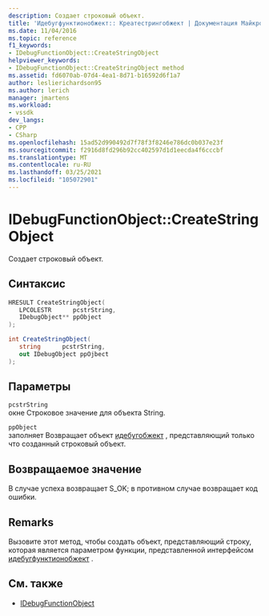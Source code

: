 ```yaml
---
description: Создает строковый объект.
title: 'Идебугфунктионобжект:: Креатестрингобжект | Документация Майкрософт'
ms.date: 11/04/2016
ms.topic: reference
f1_keywords:
- IDebugFunctionObject::CreateStringObject
helpviewer_keywords:
- IDebugFunctionObject::CreateStringObject method
ms.assetid: fd6070ab-07d4-4ea1-8d71-b16592d6f1a7
author: leslierichardson95
ms.author: lerich
manager: jmartens
ms.workload:
- vssdk
dev_langs:
- CPP
- CSharp
ms.openlocfilehash: 15ad52d990492d7f78f3f8246e786dc0b037e23f
ms.sourcegitcommit: f2916d8fd296b92cc402597d1d1eecda4f6cccbf
ms.translationtype: MT
ms.contentlocale: ru-RU
ms.lasthandoff: 03/25/2021
ms.locfileid: "105072901"
---
```

# <a name="idebugfunctionobjectcreatestringobject"></a>IDebugFunctionObject::CreateStringObject
Создает строковый объект.

## <a name="syntax"></a>Синтаксис

```cpp
HRESULT CreateStringObject( 
   LPCOLESTR      pcstrString,
   IDebugObject** ppObject
);
```

```csharp
int CreateStringObject(
   string      pcstrString,
   out IDebugObject ppOjbect
);
```

## <a name="parameters"></a>Параметры
`pcstrString`\
окне Строковое значение для объекта String.

`ppObject`\
заполняет Возвращает объект [идебугобжект](../../../extensibility/debugger/reference/idebugobject.md) , представляющий только что созданный строковый объект.

## <a name="return-value"></a>Возвращаемое значение
 В случае успеха возвращает S_OK; в противном случае возвращает код ошибки.

## <a name="remarks"></a>Remarks
 Вызовите этот метод, чтобы создать объект, представляющий строку, которая является параметром функции, представленной интерфейсом [идебугфунктионобжект](../../../extensibility/debugger/reference/idebugfunctionobject.md) .

## <a name="see-also"></a>См. также
- [IDebugFunctionObject](../../../extensibility/debugger/reference/idebugfunctionobject.md)
